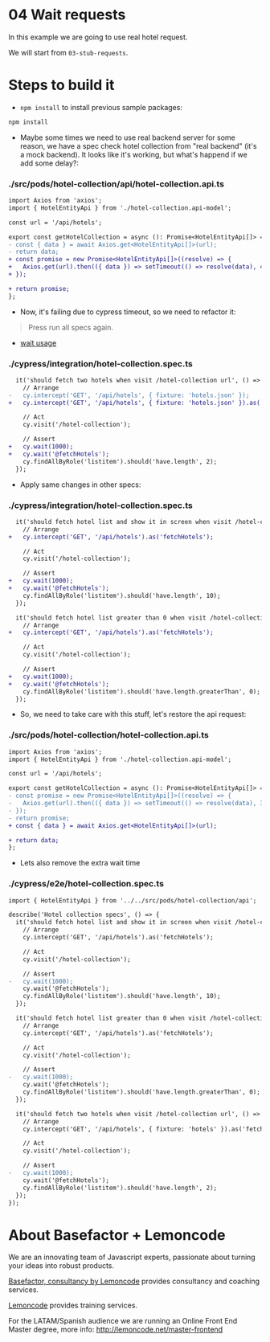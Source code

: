 # 04 Wait requests

In this example we are going to use real hotel request.

We will start from `03-stub-requests`.

# Steps to build it

- `npm install` to install previous sample packages:

```bash
npm install
```

- Maybe some times we need to use real backend server for some reason, we have a spec check hotel collection from "real backend" (it's a mock backend). It looks like it's working, but what's happend if we add some delay?:

### ./src/pods/hotel-collection/api/hotel-collection.api.ts

```diff
import Axios from 'axios';
import { HotelEntityApi } from './hotel-collection.api-model';

const url = '/api/hotels';

export const getHotelCollection = async (): Promise<HotelEntityApi[]> => {
- const { data } = await Axios.get<HotelEntityApi[]>(url);
- return data;
+ const promise = new Promise<HotelEntityApi[]>((resolve) => {
+   Axios.get(url).then(({ data }) => setTimeout(() => resolve(data), 4000));
+ });

+ return promise;
};

```

- Now, it's failing due to cypress timeout, so we need to refactor it:

> Press run all specs again.

- [wait usage](https://docs.cypress.io/api/commands/wait#Usage)

### ./cypress/integration/hotel-collection.spec.ts

```diff
  it('should fetch two hotels when visit /hotel-collection url', () => {
    // Arrange
-   cy.intercept('GET', '/api/hotels', { fixture: 'hotels.json' });
+   cy.intercept('GET', '/api/hotels', { fixture: 'hotels.json' }).as('fetchHotels');

    // Act
    cy.visit('/hotel-collection');

    // Assert
+   cy.wait(1000);
+   cy.wait('@fetchHotels');
    cy.findAllByRole('listitem').should('have.length', 2);
  });

```

- Apply same changes in other specs:

### ./cypress/integration/hotel-collection.spec.ts

```diff
  it('should fetch hotel list and show it in screen when visit /hotel-collection url', () => {
    // Arrange
+   cy.intercept('GET', '/api/hotels').as('fetchHotels');

    // Act
    cy.visit('/hotel-collection');

    // Assert
+   cy.wait(1000);
+   cy.wait('@fetchHotels');
    cy.findAllByRole('listitem').should('have.length', 10);
  });

  it('should fetch hotel list greater than 0 when visit /hotel-collection url', () => {
    // Arrange
+   cy.intercept('GET', '/api/hotels').as('fetchHotels');

    // Act
    cy.visit('/hotel-collection');

    // Assert
+   cy.wait(1000);
+   cy.wait('@fetchHotels');
    cy.findAllByRole('listitem').should('have.length.greaterThan', 0);
  });
```

- So, we need to take care with this stuff, let's restore the api request:

### ./src/pods/hotel-collection/hotel-collection.api.ts

```diff
import Axios from 'axios';
import { HotelEntityApi } from './hotel-collection.api-model';

const url = '/api/hotels';

export const getHotelCollection = async (): Promise<HotelEntityApi[]> => {
- const promise = new Promise<HotelEntityApi[]>((resolve) => {
-   Axios.get(url).then(({ data }) => setTimeout(() => resolve(data), 3000));
- });
- return promise;
+ const { data } = await Axios.get<HotelEntityApi[]>(url);

+ return data;
};

```

- Lets also remove the extra wait time

### ./cypress/e2e/hotel-collection.spec.ts

```diff
import { HotelEntityApi } from '../../src/pods/hotel-collection/api';

describe('Hotel collection specs', () => {
  it('should fetch hotel list and show it in screen when visit /hotel-collection url', () => {
    // Arrange
    cy.intercept('GET', '/api/hotels').as('fetchHotels');

    // Act
    cy.visit('/hotel-collection');

    // Assert
-   cy.wait(1000);
    cy.wait('@fetchHotels');
    cy.findAllByRole('listitem').should('have.length', 10);
  });

  it('should fetch hotel list greater than 0 when visit /hotel-collection url', () => {
    // Arrange
    cy.intercept('GET', '/api/hotels').as('fetchHotels');

    // Act
    cy.visit('/hotel-collection');

    // Assert
-   cy.wait(1000);
    cy.wait('@fetchHotels');
    cy.findAllByRole('listitem').should('have.length.greaterThan', 0);
  });

  it('should fetch two hotels when visit /hotel-collection url', () => {
    // Arrange
    cy.intercept('GET', '/api/hotels', { fixture: 'hotels' }).as('fetchHotels');

    // Act
    cy.visit('/hotel-collection');

    // Assert
-   cy.wait(1000);
    cy.wait('@fetchHotels');
    cy.findAllByRole('listitem').should('have.length', 2);
  });
});

```

# About Basefactor + Lemoncode

We are an innovating team of Javascript experts, passionate about turning your ideas into robust products.

[Basefactor, consultancy by Lemoncode](http://www.basefactor.com) provides consultancy and coaching services.

[Lemoncode](http://lemoncode.net/services/en/#en-home) provides training services.

For the LATAM/Spanish audience we are running an Online Front End Master degree, more info: http://lemoncode.net/master-frontend

